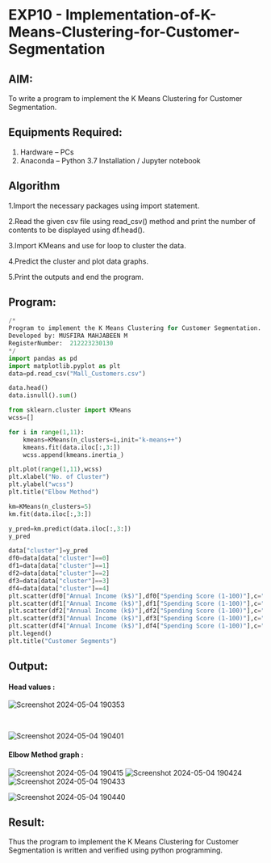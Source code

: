 # EXP10 - Implementation-of-K-Means-Clustering-for-Customer-Segmentation

## AIM:
To write a program to implement the K Means Clustering for Customer Segmentation.

## Equipments Required:
1. Hardware – PCs
2. Anaconda – Python 3.7 Installation / Jupyter notebook

## Algorithm
1.Import the necessary packages using import statement.

2.Read the given csv file using read_csv() method and print the number of contents to be displayed using df.head().

3.Import KMeans and use for loop to cluster the data.

4.Predict the cluster and plot data graphs.

5.Print the outputs and end the program.

## Program:
```python
/*
Program to implement the K Means Clustering for Customer Segmentation.
Developed by: MUSFIRA MAHJABEEN M
RegisterNumber:  212223230130
*/
import pandas as pd
import matplotlib.pyplot as plt
data=pd.read_csv("Mall_Customers.csv")

data.head()
data.isnull().sum()

from sklearn.cluster import KMeans
wcss=[]

for i in range(1,11):
    kmeans=KMeans(n_clusters=i,init="k-means++")
    kmeans.fit(data.iloc[:,3:])
    wcss.append(kmeans.inertia_)

plt.plot(range(1,11),wcss)
plt.xlabel("No. of Cluster")
plt.ylabel("wcss")
plt.title("Elbow Method")

km=KMeans(n_clusters=5)
km.fit(data.iloc[:,3:])

y_pred=km.predict(data.iloc[:,3:])
y_pred

data["cluster"]=y_pred
df0=data[data["cluster"]==0]
df1=data[data["cluster"]==1]
df2=data[data["cluster"]==2]
df3=data[data["cluster"]==3]
df4=data[data["cluster"]==4]
plt.scatter(df0["Annual Income (k$)"],df0["Spending Score (1-100)"],c="red",label="cluster0")
plt.scatter(df1["Annual Income (k$)"],df1["Spending Score (1-100)"],c="black",label="cluster1")
plt.scatter(df2["Annual Income (k$)"],df2["Spending Score (1-100)"],c="blue",label="cluster2")
plt.scatter(df3["Annual Income (k$)"],df3["Spending Score (1-100)"],c="green",label="cluster3")
plt.scatter(df4["Annual Income (k$)"],df4["Spending Score (1-100)"],c="magenta",label="cluster4")
plt.legend()
plt.title("Customer Segments")
```

## Output:
#### Head values :
![Screenshot 2024-05-04 190353](https://github.com/MOHAMEDAHSAN/Implementation-of-K-Means-Clustering-for-Customer-Segmentation/assets/139331378/b90b21dd-5a64-40c5-9597-06539ea5f2bc)

<BR>

![Screenshot 2024-05-04 190401](https://github.com/MOHAMEDAHSAN/Implementation-of-K-Means-Clustering-for-Customer-Segmentation/assets/139331378/e8bb122d-8640-4e29-ba88-53131175317b)
#### Elbow Method graph :
![Screenshot 2024-05-04 190415](https://github.com/MOHAMEDAHSAN/Implementation-of-K-Means-Clustering-for-Customer-Segmentation/assets/139331378/abc5a509-f964-4def-a09f-c791a1fe869b)
![Screenshot 2024-05-04 190424](https://github.com/MOHAMEDAHSAN/Implementation-of-K-Means-Clustering-for-Customer-Segmentation/assets/139331378/8b7e76d1-37fd-432c-8bc0-96135e400e5b)
![Screenshot 2024-05-04 190433](https://github.com/MOHAMEDAHSAN/Implementation-of-K-Means-Clustering-for-Customer-Segmentation/assets/139331378/91cf56dd-7f77-4fcd-aed7-19147ce0bf29)





![Screenshot 2024-05-04 190440](https://github.com/MOHAMEDAHSAN/Implementation-of-K-Means-Clustering-for-Customer-Segmentation/assets/139331378/695ddbee-2911-470f-b83e-b66b6a2150e2)


## Result:
Thus the program to implement the K Means Clustering for Customer Segmentation is written and verified using python programming.
